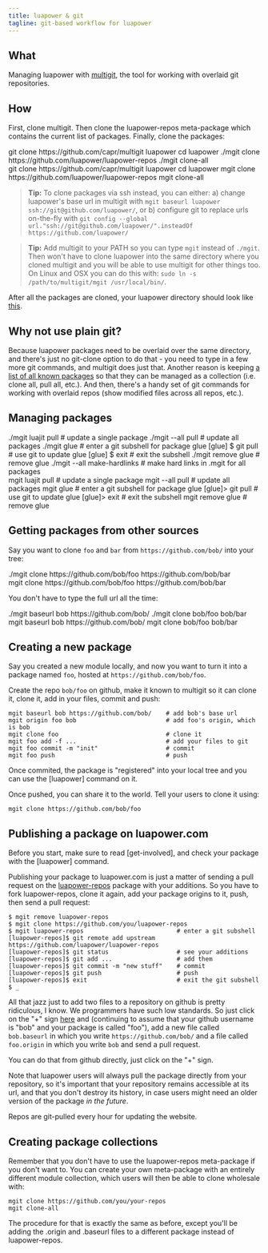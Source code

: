 ```yaml
---
title: luapower & git
tagline: git-based workflow for luapower
---
```


## What

Managing luapower with [multigit](https://github.com/capr/multigit),
the tool for working with overlaid git repositories.

## How

First, clone multigit. Then clone the luapower-repos meta-package
which contains the current list of packages. Finally, clone the packages:

<div class="shell_btn"></div>
<div class=unix_shell>
	git clone https://github.com/capr/multigit luapower
	cd luapower
	./mgit clone https://github.com/luapower/luapower-repos
	./mgit clone-all
</div>
<div class=windows_shell>
	git clone https://github.com/capr/multigit luapower
	cd luapower
	mgit clone https://github.com/luapower/luapower-repos
	mgit clone-all
</div>

> __Tip:__ To clone packages via ssh instead, you can either:
a) change luapower's base url in multigit with
`mgit baseurl luapower ssh://git@github.com/luapower/`, or
b) configure git to replace urls on-the-fly with
`git config --global url."ssh://git@github.com/luapower/".insteadOf https://github.com/luapower/`

> __Tip:__ Add multigit to your PATH so you can type `mgit` instead of
`./mgit`. Then won't have to clone luapower into the same directory where
you cloned multigit and you will be able to use multigit for other things
too. On Linux and OSX you can do this with:
`sudo ln -s /path/to/multigit/mgit /usr/local/bin/`.

After all the packages are cloned, your luapower directory should
look like [this](/files/luapower/).

## Why not use plain git?

Because luapower packages need to be overlaid over the same directory, and
there's just no git-clone option to do that - you need to type in a few more
git commands, and multigit does just that. Another reason is keeping
[a list of all known packages](https://github.com/luapower/luapower-repos/tree/master/.mgit)
so that they can be managed as a collection (i.e. clone all, pull all, etc.).
And then, there's a handy set of git commands for working with overlaid repos
(show modified files across all repos, etc.).

## Managing packages

<div class="shell_btn"></div>
<div class="unix_shell">
	./mgit luajit pull               # update a single package
	./mgit --all pull                # update all packages
	./mgit glue                      # enter a git subshell for package glue
	[glue] $ git pull                # use git to update glue
	[glue] $ exit                    # exit the subshell
	./mgit remove glue               # remove glue
	./mgit --all make-hardlinks      # make hard links in .mgit for all packages
</div>
<div class="windows_shell">
	mgit luajit pull                 # update a single package
	mgit --all pull                  # update all packages
	mgit glue                        # enter a git subshell for package glue
	[glue]> git pull                 # use git to update glue
	[glue]> exit                     # exit the subshell
	mgit remove glue                 # remove glue
</div>

## Getting packages from other sources

Say you want to clone `foo` and `bar` from `https://github.com/bob/`
into your tree:

<div class="shell_btn"></div>
<div class="unix_shell">
	./mgit clone https://github.com/bob/foo https://github.com/bob/bar
</div>
<div class="windows_shell">
	mgit clone https://github.com/bob/foo https://github.com/bob/bar
</div>

You don't have to type the full url all the time:

<div class="shell_btn"></div>
<div class="unix_shell">
	./mgit baseurl bob https://github.com/bob/
	./mgit clone bob/foo bob/bar
</div>
<div class="windows_shell">
	mgit baseurl bob https://github.com/bob/
	mgit clone bob/foo bob/bar
</div>

## Creating a new package

Say you created a new module locally, and now you want to turn it
into a package named `foo`, hosted at `https://github.com/bob/foo`.

Create the repo `bob/foo` on github, make it known to multigit so
it can clone it, clone it, add in your files, commit and push:

	mgit baseurl bob https://github.com/bob/    # add bob's base url
	mgit origin foo bob                         # add foo's origin, which is bob
	mgit clone foo                              # clone it
	mgit foo add -f ...                         # add your files to git
	mgit foo commit -m "init"                   # commit
	mgit foo push                               # push

Once commited, the package is "registered" into your local tree
and you can use the [luapower] command on it.

Once pushed, you can share it to the world.
Tell your users to clone it using:

	mgit clone https://github.com/bob/foo

## Publishing a package on luapower.com

Before you start, make sure to read [get-involved], and check your
package with the [luapower] command.

Publishing your package to luapower.com is just a matter of sending
a pull request on the [luapower-repos](https://github.com/luapower/luapower-repos)
package with your additions. So you have to fork luapower-repos, clone it
again, add your package origins to it, push, then send a pull request:

	$ mgit remove luapower-repos
	$ mgit clone https://github.com/you/luapower-repos
	$ mgit luapower-repos                          # enter a git subshell
	[luapower-repos]$ git remote add upstream https://github.com/luapower/luapower-repos
	[luapower-repos]$ git status                   # see your additions
	[luapower-repos]$ git add ...                  # add them
	[luapower-repos]$ git commit -m "new stuff"    # commit
	[luapower-repos]$ git push                     # push
	[luapower-repos]$ exit                         # exit the git subshell
	$ _

All that jazz just to add two files to a repository on github is pretty
ridiculous, I know. We programmers have such low standards. So just click
on the "+" sign [here](https://github.com/luapower/luapower-repos/tree/master/.mgit)
and (continuing to assume that your github username is "bob" and your package
is called "foo"), add a new file called `bob.baseurl` in which you write
`https://github.com/bob/` and a file called `foo.origin` in which you write
`bob` and send a pull request.

You can do that from github directly, just click on the "+" sign.

Note that luapower users will always pull the package directly from your
repository, so it's important that your repository remains accessible
at its url, and that you don't destroy its history, in case users might
need an older version of the package _in the future_.

Repos are git-pulled every hour for updating the website.

## Creating package collections

Remember that you don't have to use the luapower-repos meta-package
if you don't want to. You can create your own meta-package with an
entirely different module collection, which users will then be
able to clone wholesale with:

	mgit clone https://github.com/you/your-repos
	mgit clone-all

The procedure for that is exactly the same as before, except you'll
be adding the .origin and .baseurl files to a different package
instead of luapower-repos.
